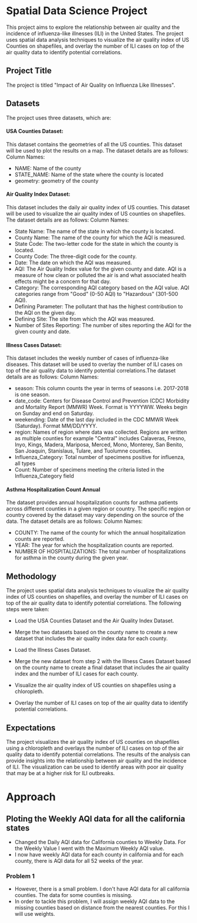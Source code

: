 # Spatial Data Science Project

This project aims to explore the relationship between air quality and the incidence of influenza-like illnesses (ILI) in the United States. The project uses spatial data analysis techniques to visualize the air quality index of US Counties on shapefiles, and overlay the number of ILI cases on top of the air quality data to identify potential correlations.

## Project Title

The project is titled "Impact of Air Quality on Influenza Like Illnesses".

## Datasets

The project uses three datasets, which are:

#### USA Counties Dataset:

This dataset contains the geometries of all the US counties. This dataset will be used to plot the results on a map. The dataset details are as follows:
Column Names:

- NAME: Name of the county
- STATE_NAME: Name of the state where the county is located
- geometry: geometry of the county

#### Air Quality Index Dataset:

This dataset includes the daily air quality index of US counties. This dataset will be used to visualize the air quality index of US counties on shapefiles. The dataset details are as follows:
Column Names:

- State Name: The name of the state in which the county is located.
- County Name: The name of the county for which the AQI is measured.
- State Code: The two-letter code for the state in which the county is located.
- County Code: The three-digit code for the county.
- Date: The date on which the AQI was measured.
- AQI: The Air Quality Index value for the given county and date. AQI is a measure of how clean or polluted the air is and what associated health effects might be a concern for that day.
- Category: The corresponding AQI category based on the AQI value. AQI categories range from "Good" (0-50 AQI) to "Hazardous" (301-500 AQI).
- Defining Parameter: The pollutant that has the highest contribution to the AQI on the given day.
- Defining Site: The site from which the AQI was measured.
- Number of Sites Reporting: The number of sites reporting the AQI for the given county and date.

#### Illness Cases Dataset:

This dataset includes the weekly number of cases of influenza-like diseases. This dataset will be used to overlay the number of ILI cases on top of the air quality data to identify potential correlations.The dataset details are as follows:
Column Names:

- season: This column counts the year in terms of seasons i.e. 2017-2018 is one season.
- date_code: Centers for Disease Control and Prevention (CDC) Morbidity and Mortality Report (MMWR) Week. Format is YYYYWW. Weeks begin on Sunday and end on Saturday.
- weekending: Date of the last day included in the CDC MMWR Week (Saturday). Format MM/DD/YYYY.
- region: Names of region where data was collected. Regions are written as multiple counties for example "Central" includes Calaveras, Fresno, Inyo, Kings, Madera, Mariposa, Merced, Mono, Monterey, San Benito, San Joaquin, Stanislaus, Tulare, and Tuolumne counties.
- Influenza_Category: Total number of specimens positive for influenza, all types
- Count: Number of specimens meeting the criteria listed in the Influenza_Category field

#### Asthma Hospitalization Count Annual

The dataset provides annual hospitalization counts for asthma patients across different counties in a given region or country. The specific region or country covered by the dataset may vary depending on the source of the data. The dataset details are as follows:
Column Names:

- COUNTY: The name of the county for which the annual hospitalization counts are reported.
- YEAR: The year for which the hospitalization counts are reported.
- NUMBER OF HOSPITALIZATIONS: The total number of hospitalizations for asthma in the county during the given year.

## Methodology

The project uses spatial data analysis techniques to visualize the air quality index of US counties on shapefiles, and overlay the number of ILI cases on top of the air quality data to identify potential correlations. The following steps were taken:

- Load the USA Counties Dataset and the Air Quality Index Dataset.

- Merge the two datasets based on the county name to create a new dataset that includes the air quality index data for each county.

- Load the Illness Cases Dataset.

- Merge the new dataset from step 2 with the Illness Cases Dataset based on the county name to create a final dataset that includes the air quality index and the number of ILI cases for each county.

- Visualize the air quality index of US counties on shapefiles using a chloropleth.

- Overlay the number of ILI cases on top of the air quality data to identify potential correlations.

## Expectations

The project visualizes the air quality index of US counties on shapefiles using a chloropleth and overlays the number of ILI cases on top of the air quality data to identify potential correlations. The results of the analysis can provide insights into the relationship between air quality and the incidence of ILI. The visualization can be used to identify areas with poor air quality that may be at a higher risk for ILI outbreaks.

# Approach

## Ploting the Weekly AQI data for all the california states

- Changed the Daily AQI data for California counties to Weekly Data. For the Weekly Value I went with the Maximum Weekly AQI value.
- I now have weekly AQI data for each county in california and for each county, there is AQI data for all 52 weeks of the year.

### Problem 1

- However, there is a small problem. I don't have AQI data for all california counties. The data for some counties is missing.
- In order to tackle this problem, I will assign weekly AQI data to the missing counties based on distance from the nearest counties. For this I will use weights.
